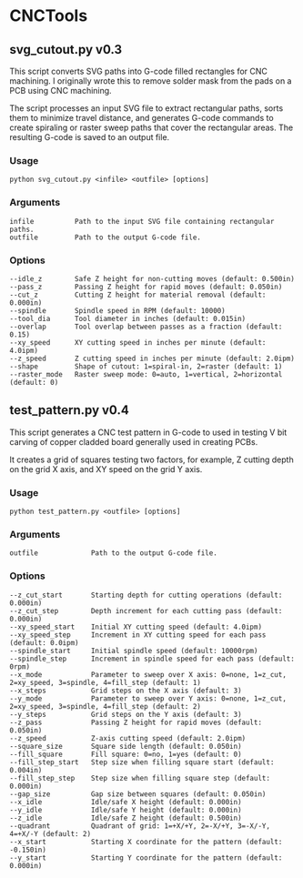 # CNCTools

## svg_cutout.py v0.3
This script converts SVG paths into G-code filled rectangles for CNC machining.
I originally wrote this to remove solder mask from the pads on a PCB using CNC machining.

The script processes an input SVG file to extract rectangular paths, sorts them to minimize travel distance, 
and generates G-code commands to create spiraling or raster sweep paths that cover the rectangular areas.
The resulting G-code is saved to an output file.
### Usage
    python svg_cutout.py <infile> <outfile> [options]
### Arguments
    infile          Path to the input SVG file containing rectangular paths.
    outfile         Path to the output G-code file.
### Options
    --idle_z        Safe Z height for non-cutting moves (default: 0.500in)
    --pass_z        Passing Z height for rapid moves (default: 0.050in)
    --cut_z         Cutting Z height for material removal (default: 0.000in)
    --spindle       Spindle speed in RPM (default: 10000)
    --tool_dia      Tool diameter in inches (default: 0.015in)
    --overlap       Tool overlap between passes as a fraction (default: 0.15)
    --xy_speed      XY cutting speed in inches per minute (default: 4.0ipm)
    --z_speed       Z cutting speed in inches per minute (default: 2.0ipm)
    --shape         Shape of cutout: 1=spiral-in, 2=raster (default: 1)
    --raster_mode   Raster sweep mode: 0=auto, 1=vertical, 2=horizontal (default: 0)

## test_pattern.py v0.4
This script generates a CNC test pattern in G-code to used in testing V bit carving of copper cladded board
generally used in creating PCBs.

It creates a grid of squares testing two factors, for example, Z cutting depth on the grid X axis, and XY speed
on the grid Y axis.
### Usage
    python test_pattern.py <outfile> [options]
### Arguments
    outfile             Path to the output G-code file.
### Options
    --z_cut_start       Starting depth for cutting operations (default: 0.000in)
    --z_cut_step        Depth increment for each cutting pass (default: 0.000in)
    --xy_speed_start    Initial XY cutting speed (default: 4.0ipm)
    --xy_speed_step     Increment in XY cutting speed for each pass (default: 0.0ipm)
    --spindle_start     Initial spindle speed (default: 10000rpm)
    --spindle_step      Increment in spindle speed for each pass (default: 0rpm)
    --x_mode            Parameter to sweep over X axis: 0=none, 1=z_cut, 2=xy_speed, 3=spindle, 4=fill_step (default: 1)
    --x_steps           Grid steps on the X axis (default: 3)
    --y_mode            Parameter to sweep over Y axis: 0=none, 1=z_cut, 2=xy_speed, 3=spindle, 4=fill_step (default: 2)
    --y_steps           Grid steps on the Y axis (default: 3)
    --z_pass            Passing Z height for rapid moves (default: 0.050in)
    --z_speed           Z-axis cutting speed (default: 2.0ipm)
    --square_size       Square side length (default: 0.050in)
    --fill_square       Fill square: 0=no, 1=yes (default: 0)
    --fill_step_start   Step size when filling square start (default: 0.004in)
    --fill_step_step    Step size when filling square step (default: 0.000in)
    --gap_size          Gap size between squares (default: 0.050in)
    --x_idle            Idle/safe X height (default: 0.000in)
    --y_idle            Idle/safe Y height (default: 0.000in)
    --z_idle            Idle/safe Z height (default: 0.500in)
    --quadrant          Quadrant of grid: 1=+X/+Y, 2=-X/+Y, 3=-X/-Y, 4=+X/-Y (default: 2)
    --x_start           Starting X coordinate for the pattern (default: -0.150in)
    --y_start           Starting Y coordinate for the pattern (default: 0.000in)

